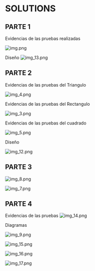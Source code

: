 
# SOLUTIONS

## PARTE 1

Evidencias de las pruebas realizadas 

![img.png](img.png)

Diseño
![img_13.png](img_13.png)

## PARTE 2

Evidencias de las pruebas del Triangulo

![img_4.png](img_4.png)

Evidencias de las pruebas del Rectangulo

![img_3.png](img_3.png)

Evidencias de las pruebas del cuadrado

![img_5.png](img_5.png)

Diseño

![img_12.png](img_12.png)

## PARTE 3

![img_8.png](img_8.png)

![img_7.png](img_7.png)

## PARTE 4 
Evidencias de las pruebas 
![img_14.png](img_14.png)

Diagramas

![img_9.png](img_9.png)

![img_15.png](img_15.png)

![img_16.png](img_16.png)

![img_17.png](img_17.png)